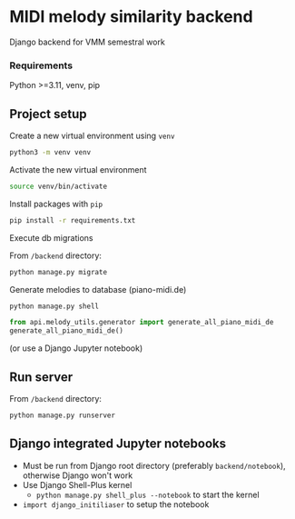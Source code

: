 # MIDI melody similarity backend
Django backend for VMM semestral work

### Requirements
Python >=3.11, venv, pip

## Project setup

Create a new virtual environment using `venv`

```sh
python3 -m venv venv
```

Activate the new virtual environment

```sh
source venv/bin/activate
```

Install packages with `pip`

```sh
pip install -r requirements.txt
```

Execute db migrations

From `/backend` directory:
```sh
python manage.py migrate
```

Generate melodies to database (piano-midi.de)
```sh
python manage.py shell
```
```python
from api.melody_utils.generator import generate_all_piano_midi_de
generate_all_piano_midi_de()
```
(or use a Django Jupyter notebook)

## Run server
From `/backend` directory:

```sh
python manage.py runserver
```

## Django integrated Jupyter notebooks

* Must be run from Django root directory (preferably `backend/notebook`), otherwise Django won't work
* Use Django Shell-Plus kernel
  * `python manage.py shell_plus --notebook` to start the kernel
* `import django_initiliaser` to setup the notebook